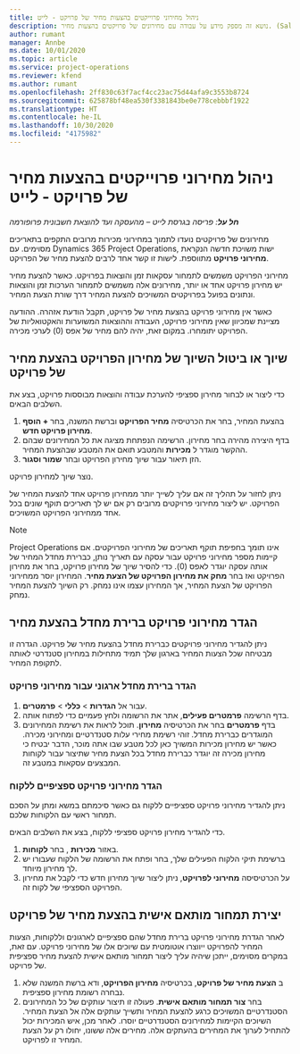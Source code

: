 ```yaml
---
title: ניהול מחירוני פרוייקטים בהצעות מחיר של פרויקט - לייט
description: נושא זה מספק מידע על עבודה עם מחירונים של פרויקטים בהצעות מחיר. (Sales)
author: rumant
manager: Annbe
ms.date: 10/01/2020
ms.topic: article
ms.service: project-operations
ms.reviewer: kfend
ms.author: rumant
ms.openlocfilehash: 2ff830c63f7acf4cc23ac75d44afa9c3553b8724
ms.sourcegitcommit: 625878bf48ea530f3381843be0e778cebbbf1922
ms.translationtype: HT
ms.contentlocale: he-IL
ms.lasthandoff: 10/30/2020
ms.locfileid: "4175982"
---
```

# <a name="manage-project-price-lists-on-project-quotes---lite"></a>ניהול מחירוני פרוייקטים בהצעות מחיר של פרויקט - לייט

_**חל על**: פריסה בגרסת לייט – מהעסקה ועד להוצאת חשבונית פרופורמה_

מחירונים של פרויקטים נועדו לתמוך במחירוני מכירות מרובים התקפים בתאריכים מסוימים. עם Dynamics 365 Project Operations, ישות משויכת חדשה הנקראת **מחירוני פרויקט** מתווספת. לישות זו קשר אחד לרבים להצעת מחיר של הפרויקט.

מחירוני הפרויקט משמשים לתמחור עסקאות זמן והוצאות בפרויקט. כאשר להצעת מחיר יש מחירון פרויקט אחד או יותר, מחירונים אלה משמשים לתמחור הערכות זמן והוצאות ונתונים בפועל בפרויקטים המשויכים להצעת המחיר דרך שורת הצעת המחיר.

כאשר אין מחירוני פרויקט בהצעת מחיר של פרויקט, תקבל הודעת אזהרה. ההודעה מציינת שמכיוון שאין מחירוני פרויקט, העבודה וההוצאות המשוערות והאקטואליות של הפרויקט יתומחרו. במקום זאת, יהיה להם מחיר של אפס (0) לערכי מכירה.

## <a name="associate-or-disassociate-a-project-price-list-on-a-project-quote"></a>שיוך או ביטול השיוך של מחירון הפרויקט בהצעת מחיר של פרויקט

כדי ליצור או לבחור מחירון ספציפי להערכת עבודה והוצאות מבוססות פרויקט, בצע את השלבים הבאים.

1. בהצעת המחיר, בחר את הכרטיסיה **מחיר הפרויקט** וברשת המשנה, בחר **+ הוסף מחירון פרויקט חדש**.
2. בדף היצירה מהירה בחר מחירון. הרשימה הנפתחת מציגה את כל המחירונים שבהם ההקשר מוגדר ל **מכירות** והמטבע תואם את המטבע שבהצעת המחיר.
4. הזן תיאור עבור שיוך מחירון הפרויקט ובחר **שמור וסגור**.

נוצר שיוך למחירון פרויקט.

ניתן לחזור על תהליך זה אם עליך לשייך יותר ממחירון פרויקט אחד להצעת המחיר של הפרויקט. יש ליצור מחירוני פרויקטים מרובים רק אם יש לך תאריכים תוקף שונים בכל אחד ממחירוני הפרויקט המשויכים.

> [!NOTE]
> Project Operations אינו תומך בחפיפת תוקף תאריכים של מחירוני הפרויקטים. אם קיימות מספר מחירוני פרויקט עבור עסקה עם תאריך נותן, כברירת מחדל המחיר של אותה עסקה יוגדר לאפס (0).
כדי להסיר שיוך של מחירון פרויקט, בחר את מחירון הפרויקט ואז בחר **מחק את מחירון הפרויקט של הצעת מחיר**. המחירון יוסר ממחירוני הפרויקט של הצעת המחיר, אך המחירון עצמו אינו נמחק. רק השיוך להצעת המחיר נמחק.

## <a name="set-up-default-project-price-lists-on-a-quote"></a>הגדר מחירוני פרויקט ברירת מחדל בהצעת מחיר

ניתן להגדיר מחירוני פרויקטים כברירת מחדל בהצעת מחיר של פרויקט. הגדרה זו מבטיחה שכל הצעות המחיר בארגון שלך תמיד מתחילות במחירון סטנדרטי לאותה לתקופת המחיר.

### <a name="set-up-organizational-default-for-project-price-lists"></a>הגדר ברירת מחדל ארגוני עבור מחירוני פרויקט

1. עבור אל **הגדרות** > **כללי** > **פרמטרים**.
2. בדף הרשימה **פרמטרים פעילים**, אתר את הרשומה ולחץ פעמיים כדי לפתוח אותה. 
3. בדף **פרמטרים** בחר את הכרטיסיה **מחירון**. תוכל לראות את רשימת המחירונים המוגדרים כברירת מחדל. זוהי רשימת מחירי עלות סטנדרטיים ומחירוני מכירה. כאשר יש מחירון מכירות המשויך כאן לכל מטבע שבו אתה מוכר, הדבר יבטיח כי מחירון מכירה זה יוגדר כברירת מחדל בכל הצעת מחיר שתיצור עבור לקוחות המבצעים עסקאות במטבע זה.

### <a name="set-up-customer-specific-project-price-lists"></a>הגדר מחירוני פרויקט ספציפיים ללקוח

ניתן להגדיר מחירוני פרויקט ספציפיים ללקוח גם כאשר סיכמתם במשא ומתן על הסכם תמחור ראשי עם הלקוחות שלכם.

כדי להגדיר מחירון פרויקט ספציפי ללקוח, בצע את השלבים הבאים.

1. באזור **מכירות** , בחר **לקוחות**.
2. ברשימת תיקי הלקוח הפעילים שלך, בחר ופתח את הרשומה של הלקוח שעבורו יש לך מחירון מיוחד.
3. על הכרטיסיסה **מחירוני לפרויקט**, ניתן ליצור שיוך מחירון חדש כדי לקבל את מחירון הפרויקט הספציפי של לקוח זה.

## <a name="create-custom-pricing-on-a-project-quote"></a>יצירת תמחור מותאם אישית בהצעת מחיר של פרויקט

לאחר הגדרת מחירוני פרויקט ברירת מחדל שהם ספציפיים לארגונים וללקוחות, הצעות המחיר להפרויקט ייווצרו אוטומטית עם שיוכים אלו של מחירוני פרויקט. עם זאת, במקרים מסוימים, ייתכן שיהיה עליך ליצור תמחור מותאם אישית להצעת מחיר ספציפית של פרויקט. 

1. ב **הצעת מחיר של פרויקט**, בכרטיסיה **מחירון הפרויקט**, ודא ברשת המשנה שלא נבחרה רשומת מחירון ספציפית.
2. בחר **צור תמחור מותאם אישית**. פעולה זו תיצור עותקים של כל המחירונים הסטנדרטיים המשויכים כרגע להצעת המחיר ותשייך עותקים אלה אל הצעת המחיר. השיוכים הקיימות למחירונים הסטנדרטיים יוסרו. לאחר מכן, איש המכירות יכול להתחיל לערוך את המחירים בהעתקים אלה. מחירים אלה ששונו, יחולו רק על הצעת המחיר זו לפרויקט.
